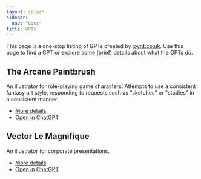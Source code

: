 ```yaml
---
layout: splash
sidebar:
  nav: "docs"
title: GPTs
---
```


This page is a one-stop listing of GPTs created by
[joynt.co.uk](https://dev.joynt.co.uk). Use this page to find a GPT or explore
some (brief) details about what the GPTs do.

## The Arcane Paintbrush

An illustrator for role-playing game characters. Attempts to use a consistent
fantasy art style, responding to requests such as "sketches" or "studies" in a
consistent manner.

* [More details](./arcane_paintbrush.md)
* [Open in ChatGPT](https://chat.openai.com/g/g-3R9svhPj5-arcane-paintbrush)

## Vector Le Magnifique

An illustrator for corporate presentations.

* [More details](./vector_le_magnifique.md)
* [Open in ChatGPT](https://chat.openai.com/g/g-wagBADp7N-vector-le-magnifique)
